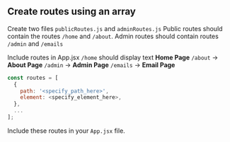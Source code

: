 ## Create routes using an array

Create two files `publicRoutes.js` and `adminRoutes.js`
Public routes should contain the routes `/home` and `/about`.
Admin routes should contain routes `/admin` and `/emails`

Include routes in App.jsx
`/home` should display text **Home Page**
`/about` -> **About Page**
`/admin` -> **Admin Page**
`/emails` -> **Email Page**

```js
const routes = [
  {
    path: '<specify_path_here>',
    element: <specify_element_here>,
  },
  ...
];
```

Include these routes in your `App.jsx` file.
